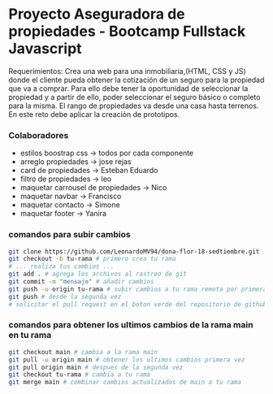 # Proyecto Aseguradora de propiedades - Bootcamp Fullstack Javascript
Requerimientos:
Crea una web para una inmobiliaria,(HTML, CSS y JS) donde el cliente pueda obtener la
cotización de un seguro para la propiedad que va a comprar. Para ello debe tener la
oportunidad de seleccionar la propiedad y a partir de ello, poder seleccionar el seguro básico
o completo para la misma. El rango de propiedades va desde una casa hasta terrenos.
En este reto debe aplicar la creación de prototipos.

### Colaboradores

- estilos boostrap css -> todos por cada componente
- arreglo propiedades -> jose rejas
- card de propiedades -> Esteban Eduardo
- filtro de propiedades -> leo
- maquetar carrousel de propiedades -> Nico
- maquetar navbar -> Francisco
- maquetar contacto -> Simone
- maquetar footer -> Yanira

### comandos para subir cambios
```bash
git clone https://github.com/LeonardoMV94/dona-flor-18-sedtiembre.git
git checkout -b tu-rama # primero crea tu rama
# ... realiza tus cambios ...
git add . # agrega los archivos al rastreo de git
git commit -m "mensaje" # añadir cambios
git push -u origin tu-rama # subir cambios a tu rama remota por primera vez
git push # desde la segunda vez
# solicitar el pull request en el boton verde del repositorio de github
```

### comandos para obtener los ultimos cambios de la rama main en tu rama
```bash
git checkout main # cambia a la rama main
git pull -u origin main # obtener los ultimos cambios primera vez
git pull origin main # despues de la segunda vez
git checkout tu-rama # cambia a tu rama
git merge main # combinar cambios actualizados de main a tu rama
```
